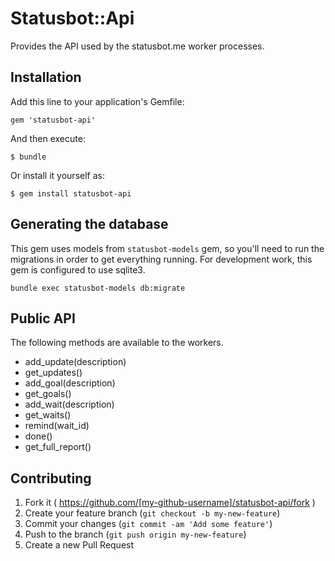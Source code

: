 # Statusbot::Api

Provides the API used by the statusbot.me worker processes.

## Installation

Add this line to your application's Gemfile:

    gem 'statusbot-api'

And then execute:

    $ bundle

Or install it yourself as:

    $ gem install statusbot-api

## Generating the database

This gem uses models from `statusbot-models` gem, so you'll need to run the migrations in order to get everything running.  For development work, this gem is configured to use sqlite3.

    bundle exec statusbot-models db:migrate

## Public API

The following methods are available to the workers.

- add_update(description)
- get_updates()
- add_goal(description)
- get_goals()
- add_wait(description)
- get_waits()
- remind(wait_id)
- done()
- get_full_report()

## Contributing

1. Fork it ( https://github.com/[my-github-username]/statusbot-api/fork )
2. Create your feature branch (`git checkout -b my-new-feature`)
3. Commit your changes (`git commit -am 'Add some feature'`)
4. Push to the branch (`git push origin my-new-feature`)
5. Create a new Pull Request
